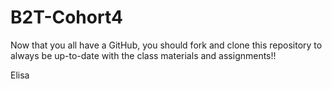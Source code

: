 # B2T-Cohort4
Now that you all have a GitHub, you should fork and clone this repository to always be up-to-date with the class materials and assignments!!

Elisa
